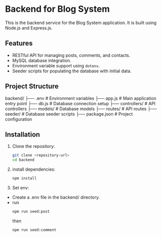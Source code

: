 # Backend for Blog System

This is the backend service for the Blog System application. It is built using Node.js and Express.js.

## Features

- RESTful API for managing posts, comments, and contacts.
- MySQL database integration.
- Environment variable support using `dotenv`.
- Seeder scripts for populating the database with initial data.

## Project Structure
backend/ ├── .env # Environment variables ├── app.js # Main application entry point ├── db.js # Database connection setup ├── controllers/ # API controllers ├── models/ # Database models ├── routes/ # API routes ├── seeder/ # Database seeder scripts ├── package.json # Project configuration


## Installation

1. Clone the repository:
   ```sh
   git clone <repository-url>
   cd backend
   ```
2. install dependencies:
   ```sh
   npm install
   ```
3. Set env:
  - Create a .env file in the backend/ directory.
  - run 
    ```sh 
    npm run seed:post 
    ``` 
    then 
    ```sh 
    npm run seed:comment 
    ```